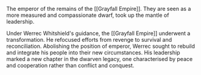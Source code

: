 The emperor of the remains of the [[Grayfall Empire]]. They are seen as a more measured and compassionate dwarf, took up the mantle of leadership.

Under Werrec Whitshield's guidance, the [[Grayfall Empire]] underwent a transformation. He refocused efforts from revenge to survival and reconciliation. Abolishing the position of emperor, Werrec sought to rebuild and integrate his people into their new circumstances. His leadership marked a new chapter in the dwarven legacy, one characterised by peace and cooperation rather than conflict and conquest.